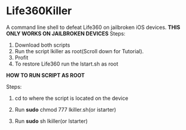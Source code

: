 # Life360Killer
A command line shell to defeat Life360 on jailbroken iOS devices.
**THIS ONLY WORKS ON JAILBROKEN DEVICES**
Steps:
1. Download both scripts
2. Run the script lkiller as root(Scroll down for Tutorial).
3. Profit
4. To restore Life360 run the lstart.sh as root

**HOW TO RUN SCRIPT AS ROOT**

Steps:

1. cd to where the script is located on the device

2. Run **sudo** chmod 777 lkiller.sh(or istarter)

3. Run **sudo** sh lkiller(or lstarter)
